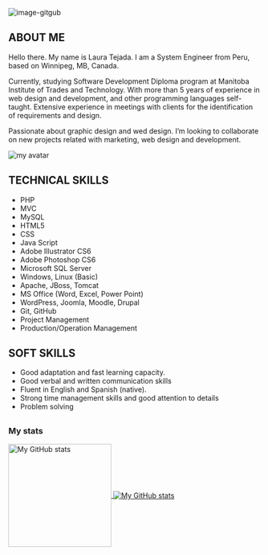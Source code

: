 ![image-gitgub](https://user-images.githubusercontent.com/64809271/221648766-c8319ea1-2e0d-485c-b4a8-033dd7f7e092.jpg)


## ABOUT ME
Hello there. My name is Laura Tejada. I am a System Engineer from Peru, based on Winnipeg, MB, Canada. 

Currently, studying Software Development Diploma program at Manitoba Institute of Trades and Technology. With more than 5 years of experience in web design and development, and other programming languages self-taught. Extensive experience in meetings with clients for the identification of requirements and design.

Passionate about graphic design and wed design. I’m looking to collaborate on new projects related with marketing, web design and development.


![my avatar](https://user-images.githubusercontent.com/64809271/221293374-819909dd-b654-4f29-851f-241743b03e70.png)

## TECHNICAL SKILLS
- PHP
- MVC
- MySQL
- HTML5
- CSS
- Java Script
- Adobe Illustrator CS6
- Adobe Photoshop CS6
- Microsoft SQL Server
- Windows, Linux (Basic)
- Apache, JBoss, Tomcat
- MS Office (Word, Excel, Power Point)
- WordPress, Joomla, Moodle, Drupal
- Git, GitHub
- Project Management
- Production/Operation Management
 
## SOFT SKILLS
- Good adaptation and fast learning capacity.
- Good verbal and written communication skills
- Fluent in English and Spanish (native).
- Strong time management skills and good attention to details
- Problem solving
##

### My stats

<a href="https://github.com/lauratejada">
  <img height="205px" align="center" src="https://github-readme-stats.vercel.app/api?username=lauratejada&theme=default&show_icons=true" alt="My GitHub stats" />
</a>
<a href="https://github.com/lauratejada">
  <img align="center" src="https://github-readme-stats.vercel.app/api/top-langs/?username=lauratejada&theme=default&show_icons=true&langs_count=3" alt="My 
  GitHub stats"/>
</a>
